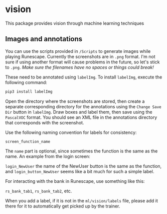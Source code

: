 # vision

This package provides vision through machine learning techniques

## Images and annotations

You can use the scripts provided in `/Scripts` to generate images while
playing Runescape.
Currently the screenshots are in `.png` format.
I'm not sure if using another format will cause problems in the future,
so let's stick to `.png`.
*Make sure the filenames have no spaces or things could break!*

These need to be annotated using `labelImg`.
To install `labelImg`, execute the following command:

```bash
pip3 install labelImg
```

Open the directory where the screenshots are stored,
then create a separate corresponding directory for the annotations
using the `Change Save Dir` button in `labelImg`.
Draw boxes and label them, then save using the `PascalVOC` format.
You should see an XML file in the annotations directory that corresponds
with the screenshot.

Use the following naming convention for labels for consistency:

`screen_function_name`

The `name` part is optional,
since sometimes the function is the same as the name.
An example from the login screen:

`login_NewUser`
the name of the NewUser button is the same as the function,
and `login_button_NewUser` seems like a bit much for such a simple label.

For interacting with the bank in Runescape, use something like this:

`rs_bank_tab1`, `rs_bank_tab2`, etc.

When you add a label, if it is not in the `ml/vision/labels` file,
please add it there for it to automatically get picked up by the trainer.
